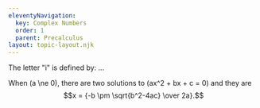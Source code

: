 ```yaml
---
eleventyNavigation:
  key: Complex Numbers
  order: 1
  parent: Precalculus
layout: topic-layout.njk
---
```


The letter "i" is defined by: ...

When \(a \ne 0\), there are two solutions to \(ax^2 + bx + c = 0\) and they are
$$x = {-b \pm \sqrt{b^2-4ac} \over 2a}.$$

